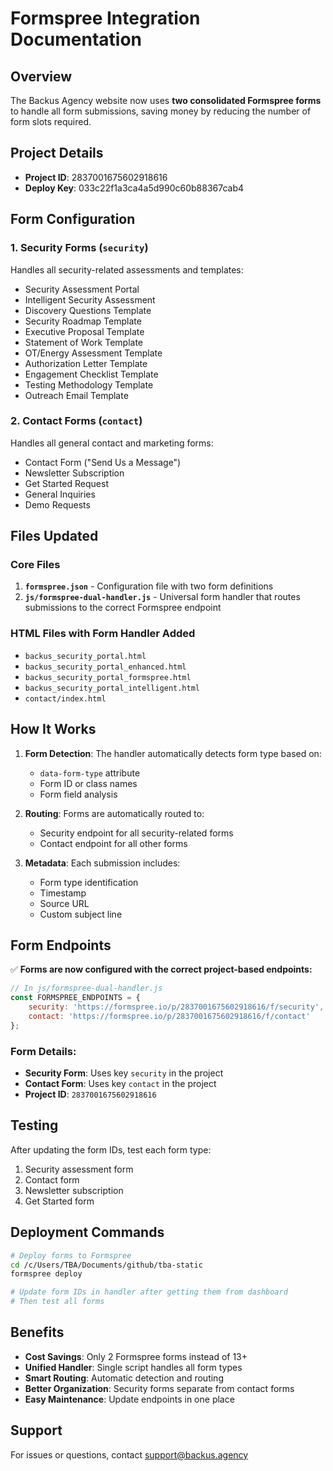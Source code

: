 # Formspree Integration Documentation

## Overview
The Backus Agency website now uses **two consolidated Formspree forms** to handle all form submissions, saving money by reducing the number of form slots required.

## Project Details
- **Project ID**: 2837001675602918616
- **Deploy Key**: 033c22f1a3ca4a5d990c60b88367cab4

## Form Configuration

### 1. Security Forms (`security`)
Handles all security-related assessments and templates:
- Security Assessment Portal
- Intelligent Security Assessment
- Discovery Questions Template
- Security Roadmap Template
- Executive Proposal Template
- Statement of Work Template
- OT/Energy Assessment Template
- Authorization Letter Template
- Engagement Checklist Template
- Testing Methodology Template
- Outreach Email Template

### 2. Contact Forms (`contact`)
Handles all general contact and marketing forms:
- Contact Form ("Send Us a Message")
- Newsletter Subscription
- Get Started Request
- General Inquiries
- Demo Requests

## Files Updated

### Core Files
1. **`formspree.json`** - Configuration file with two form definitions
2. **`js/formspree-dual-handler.js`** - Universal form handler that routes submissions to the correct Formspree endpoint

### HTML Files with Form Handler Added
- `backus_security_portal.html`
- `backus_security_portal_enhanced.html`
- `backus_security_portal_formspree.html`
- `backus_security_portal_intelligent.html`
- `contact/index.html`

## How It Works

1. **Form Detection**: The handler automatically detects form type based on:
   - `data-form-type` attribute
   - Form ID or class names
   - Form field analysis

2. **Routing**: Forms are automatically routed to:
   - Security endpoint for all security-related forms
   - Contact endpoint for all other forms

3. **Metadata**: Each submission includes:
   - Form type identification
   - Timestamp
   - Source URL
   - Custom subject line

## Form Endpoints

✅ **Forms are now configured with the correct project-based endpoints:**

```javascript
// In js/formspree-dual-handler.js
const FORMSPREE_ENDPOINTS = {
    security: 'https://formspree.io/p/2837001675602918616/f/security',  // The Backus Agency Security Forms
    contact: 'https://formspree.io/p/2837001675602918616/f/contact'     // The Backus Agency Contact Forms
};
```

### Form Details:
- **Security Form**: Uses key `security` in the project
- **Contact Form**: Uses key `contact` in the project
- **Project ID**: `2837001675602918616`

## Testing

After updating the form IDs, test each form type:
1. Security assessment form
2. Contact form
3. Newsletter subscription
4. Get Started form

## Deployment Commands

```bash
# Deploy forms to Formspree
cd /c/Users/TBA/Documents/github/tba-static
formspree deploy

# Update form IDs in handler after getting them from dashboard
# Then test all forms
```

## Benefits
- **Cost Savings**: Only 2 Formspree forms instead of 13+
- **Unified Handler**: Single script handles all form types
- **Smart Routing**: Automatic detection and routing
- **Better Organization**: Security forms separate from contact forms
- **Easy Maintenance**: Update endpoints in one place

## Support
For issues or questions, contact support@backus.agency